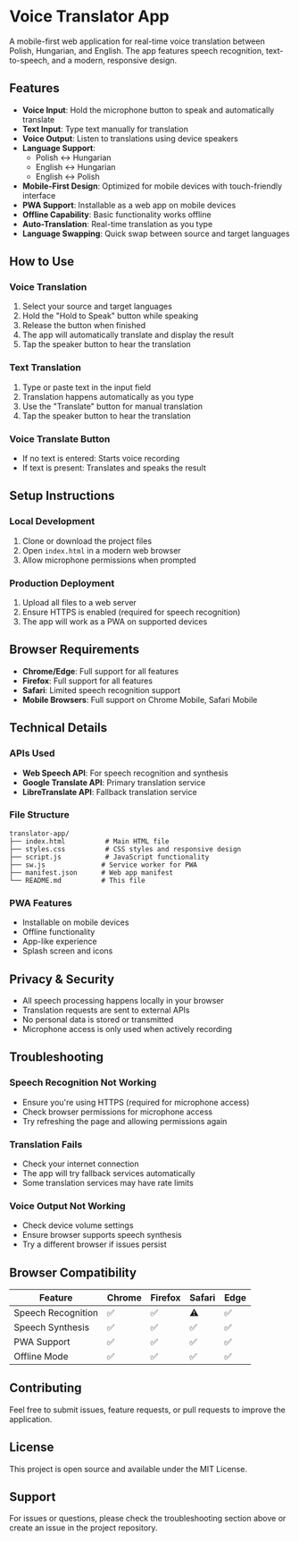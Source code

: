 # Voice Translator App

A mobile-first web application for real-time voice translation between Polish, Hungarian, and English. The app features speech recognition, text-to-speech, and a modern, responsive design.

## Features

- **Voice Input**: Hold the microphone button to speak and automatically translate
- **Text Input**: Type text manually for translation
- **Voice Output**: Listen to translations using device speakers
- **Language Support**:
  - Polish ↔ Hungarian
  - English ↔ Hungarian
  - English ↔ Polish
- **Mobile-First Design**: Optimized for mobile devices with touch-friendly interface
- **PWA Support**: Installable as a web app on mobile devices
- **Offline Capability**: Basic functionality works offline
- **Auto-Translation**: Real-time translation as you type
- **Language Swapping**: Quick swap between source and target languages

## How to Use

### Voice Translation

1. Select your source and target languages
2. Hold the "Hold to Speak" button while speaking
3. Release the button when finished
4. The app will automatically translate and display the result
5. Tap the speaker button to hear the translation

### Text Translation

1. Type or paste text in the input field
2. Translation happens automatically as you type
3. Use the "Translate" button for manual translation
4. Tap the speaker button to hear the translation

### Voice Translate Button

- If no text is entered: Starts voice recording
- If text is present: Translates and speaks the result

## Setup Instructions

### Local Development

1. Clone or download the project files
2. Open `index.html` in a modern web browser
3. Allow microphone permissions when prompted

### Production Deployment

1. Upload all files to a web server
2. Ensure HTTPS is enabled (required for speech recognition)
3. The app will work as a PWA on supported devices

## Browser Requirements

- **Chrome/Edge**: Full support for all features
- **Firefox**: Full support for all features
- **Safari**: Limited speech recognition support
- **Mobile Browsers**: Full support on Chrome Mobile, Safari Mobile

## Technical Details

### APIs Used

- **Web Speech API**: For speech recognition and synthesis
- **Google Translate API**: Primary translation service
- **LibreTranslate API**: Fallback translation service

### File Structure

```
translator-app/
├── index.html          # Main HTML file
├── styles.css          # CSS styles and responsive design
├── script.js           # JavaScript functionality
├── sw.js              # Service worker for PWA
├── manifest.json      # Web app manifest
└── README.md          # This file
```

### PWA Features

- Installable on mobile devices
- Offline functionality
- App-like experience
- Splash screen and icons

## Privacy & Security

- All speech processing happens locally in your browser
- Translation requests are sent to external APIs
- No personal data is stored or transmitted
- Microphone access is only used when actively recording

## Troubleshooting

### Speech Recognition Not Working

- Ensure you're using HTTPS (required for microphone access)
- Check browser permissions for microphone access
- Try refreshing the page and allowing permissions again

### Translation Fails

- Check your internet connection
- The app will try fallback services automatically
- Some translation services may have rate limits

### Voice Output Not Working

- Check device volume settings
- Ensure browser supports speech synthesis
- Try a different browser if issues persist

## Browser Compatibility

| Feature            | Chrome | Firefox | Safari | Edge |
| ------------------ | ------ | ------- | ------ | ---- |
| Speech Recognition | ✅     | ✅      | ⚠️     | ✅   |
| Speech Synthesis   | ✅     | ✅      | ✅     | ✅   |
| PWA Support        | ✅     | ✅      | ✅     | ✅   |
| Offline Mode       | ✅     | ✅      | ✅     | ✅   |

## Contributing

Feel free to submit issues, feature requests, or pull requests to improve the application.

## License

This project is open source and available under the MIT License.

## Support

For issues or questions, please check the troubleshooting section above or create an issue in the project repository.
